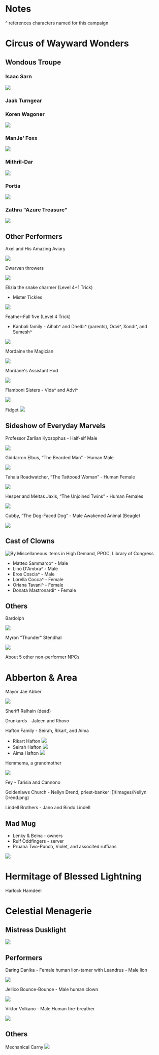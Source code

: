# Notes
^ references characters named for this campaign
# Circus of Wayward Wonders
## Wondous Troupe
### Isaac Sarn
![](images/Isaac_Sarn.png)

### Jaak Turngear

### Koren Wagoner
![](images/Koren.jpg)

### ManJe' Foxx
![](images/Manje.png)

### Mithril-Dar
![](images/Mithril-Dar.png)

### Portia
![](images/Portia.jpg)

### Zathra "Azure Treasure"
![](images/Zathra.png)

## Other Performers
Axel and His Amazing Aviary

![](https://i.imgur.com/hlhHCM5.png)

Dwarven throwers

![](https://i.imgur.com/LhXf55l.png)

Elizia the snake charmer (Level 4+1 Trick)
* Mister Tickles

![](https://i.imgur.com/nLF0SiS.png)

Feather-Fall five (Level 4 Trick)
* Kanbali family - Aihab^ and Dhelbi^ (parents), Odvi^, Xondi^, and Sumesh^

![](https://i.imgur.com/ngz7TQs.png)

Mordaine the Magician

![](https://i.imgur.com/gsMBeSZ.png)

Mordane's Assistant Hod

![](https://static.wikia.nocookie.net/dice-will-roll/images/e/e5/Hod.png/revision/latest?cb=20200820175637)

Flamboni Sisters - Vida^ and Advi^

![](https://i.imgur.com/wNSNsle.png)

Fidget
![](images/Fidget.png)

## Sideshow of Everyday Marvels
Professor Zarlian Kyosophus - Half-elf Male

![](https://static.wikia.nocookie.net/dice-will-roll/images/9/96/The_Professor.png/revision/latest?cb=20200811232632)

Giddarron Elbus, “The Bearded Man” - Human Male

![](https://static.wikia.nocookie.net/dice-will-roll/images/1/1f/Gidarron_Elbus.png/revision/latest?cb=20200816145337)

Tahala Roadwatcher, “The Tattooed Woman” - Human Female

![](https://static.wikia.nocookie.net/dice-will-roll/images/4/4d/Tahala_Roadwatcher_Token.png/revision/latest?cb=20200816145503)

Hesper and Meitas Jaxis, “The Unjoined Twins” - Human Females

![](https://static.wikia.nocookie.net/dice-will-roll/images/3/34/Hesper_and_Meitas_Jaxis_token.png/revision/latest?cb=20200816145642)

Cubby, “The Dog-Faced Dog” - Male Awakened Animal (Beagle)

![](https://static.wikia.nocookie.net/dice-will-roll/images/1/1e/Cubby.png/revision/latest?cb=20200816145905)

## Cast of Clowns
![By Miscellaneous Items in High Demand, PPOC, Library of Congress](images/circus_clowns.jpg)
* Matteo Sammarco^ - Male
* Lino D'Ambra^ - Male
* Eros Coscia^ - Male
* Lorella Cocca^ - Female
* Oriana Tavani^ - Female
* Donata Mastronardi^ - Female

## Others
Bardolph

![](images/Bardolph.jpg)

Myron "Thunder" Stendhal

![](https://static.wikia.nocookie.net/dice-will-roll/images/d/d3/Marko-horvatin-the-professor.jpg/revision/latest?cb=20200809125557)

About 5 other non-performer NPCs

# Abberton & Area
Mayor Jae Abber

![](https://static.wikia.nocookie.net/dice-will-roll/images/d/d1/Mayor_Abber.png/revision/latest?cb=20200823172212)

Sheriff Ralhain (dead)

Drunkards - Jaleen and Rhovo

Hafton Family - Seirah, Rikart, and Aima
* Rikart Hafton ![](images/Rikart%20Hafton.png)
* Seirah Hafton ![](images/Seirah%20Hafton.png)
* Aima Hafton ![](images/Aima%20Hafton.png)

Hemmema, a grandmother

![](images/Hemmema.png)

Fey - Tarisia and Cannono

Goldenlaws Church - Nellyn Drend, priest-banker
![](images/Nellyn Drend.png)

Lindell Brothers - Jano and Bindo Lindell

## Mad Mug
* Lenky & Beina - owners
* Rulf Oddfingers - server
* Pruana Two-Punch, Violet, and associted ruffians

![](https://static.wikia.nocookie.net/dice-will-roll/images/d/df/Tdarko-stojanovic-pruana-two-punch-web2.jpg/revision/latest?cb=20201222202331)

# Hermitage of Blessed Lightning
Harlock Hamdeel

# Celestial Menagerie
## Mistress Dusklight
![](https://pbs.twimg.com/media/Etk4b_wXIAA30JE?format=jpg&name=900x900)

## Performers
Daring Danika - Female human lion-tamer with Leandrus - Male lion

![](https://static.wikia.nocookie.net/dice-will-roll/images/3/37/Unknown-1.png/revision/latest?cb=20201218164910)

Jellico Bounce-Bounce - Male human clown

![](https://static.wikia.nocookie.net/dice-will-roll/images/e/ed/Jellico_Bounce_Bounce.jpg/revision/latest?cb=20201218200831)

Viktor Volkano - Male Human fire-breather

![](https://upload.wikimedia.org/wikipedia/commons/thumb/0/0d/2011_1015_190306AA.JPG/800px-2011_1015_190306AA.JPG?20150116050412)

## Others
Mechanical Carny
![](images/Mechanical%20Carney.png)
